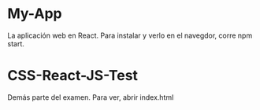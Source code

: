 # My-App
La aplicación web en React.
Para instalar y verlo en el navegdor, corre npm start.

# CSS-React-JS-Test
Demás parte del examen.
Para ver, abrir index.html
